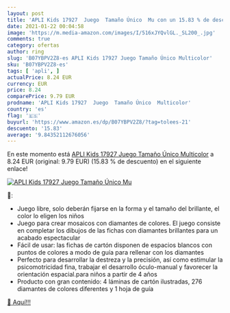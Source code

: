 ```yaml
---
layout: post
title: 'APLI Kids 17927  Juego  Tamaño Único  Mu con un 15.83 % de descuento'
date: 2021-01-22 00:04:58
image: 'https://m.media-amazon.com/images/I/516xJYQvlGL._SL200_.jpg'
comments: true
category: ofertas
author: ring
slug: 'B07YBPV2Z8-es APLI Kids 17927 Juego Tamaño Único Multicolor'
sku: 'B07YBPV2Z8-es'
tags: [ 'apli', ]
actualPrice: 8.24 EUR
currency: EUR
price: 8.24
comparePrice: 9.79 EUR
prodname: 'APLI Kids 17927  Juego  Tamaño Único  Multicolor'
country: 'es'
flag: '🇪🇸'
buyurl: 'https://www.amazon.es/dp/B07YBPV2Z8/?tag=tolees-21'
descuento: '15.83'
average: '9.84352112676056'
---
```


En este momento está [APLI Kids 17927  Juego  Tamaño Único  Multicolor](https://www.amazon.es/dp/B07YBPV2Z8/?tag=tolees-21) a 8.24 EUR (original: 9.79 EUR) (15.83 %  de descuento) en el siguiente enlace!

[![APLI Kids 17927  Juego  Tamaño Único  Mu](https://m.media-amazon.com/images/I/516xJYQvlGL._SL200_.jpg)](https://www.amazon.es/dp/B07YBPV2Z8/?tag=tolees-21)

🔎:

- Juego libre, solo deberán fijarse en la forma y el tamaño del brillante, el color lo eligen los niños
- Juego para crear mosaicos con diamantes de colores. El juego consiste en completar los dibujos de las fichas con diamantes brillantes para un acabado espectacular
- Fácil de usar: las fichas de cartón disponen de espacios blancos con puntos de colores a modo de guía para rellenar con los diamantes
- Perfecto para desarrollar la destreza y la precisión, así como estimular la psicomotricidad fina, trabajar el desarrollo óculo-manual y favorecer la orientación espacial.para niños a partir de 4 años
- Producto con gran contenido: 4 láminas de cartón ilustradas, 276 diamantes de colores diferentes y 1 hoja de guía

[🛒 Aquí!!!](https://www.amazon.es/dp/B07YBPV2Z8/?tag=tolees-21)

